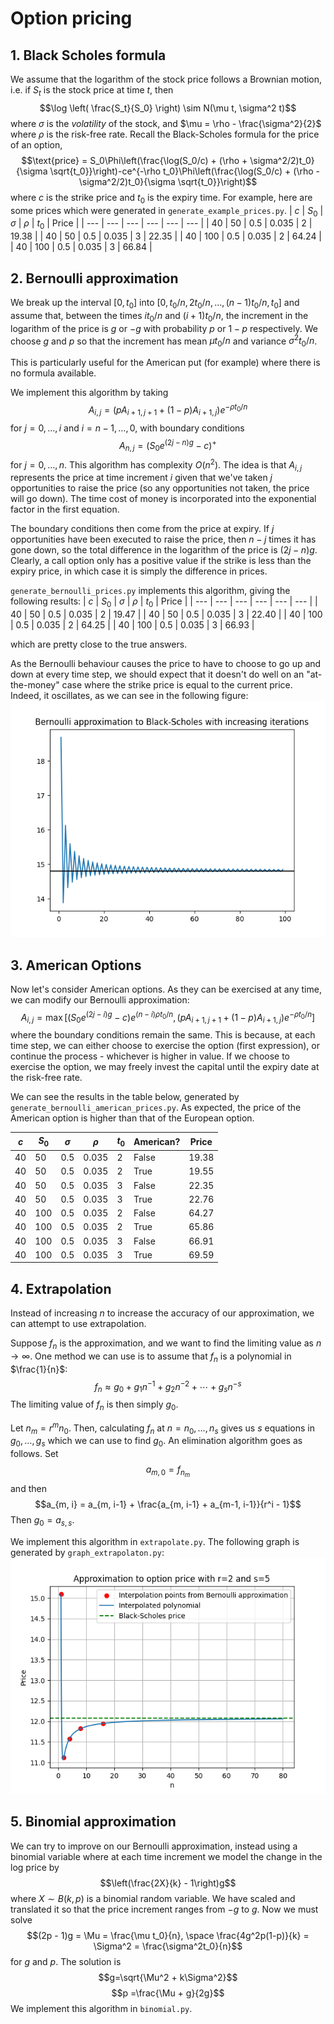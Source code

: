 # Option pricing
## 1. Black Scholes formula

We assume that the logarithm of the stock price follows a Brownian motion, i.e. if $S_t$ is the stock price at time $t$, then
$$\log \left( \frac{S_t}{S_0} \right) \sim N(\mu t, \sigma^2 t)$$
where $\sigma$ is the _volatility_ of the stock, and $\mu = \rho - \frac{\sigma^2}{2}$ where $\rho$ is the risk-free rate. Recall the Black-Scholes formula for the price of an option,
$$\text{price} = S_0\Phi\left(\frac{\log(S_0/c) + (\rho + \sigma^2/2)t_0}{\sigma \sqrt{t_0}}\right)-ce^{-\rho t_0}\Phi\left(\frac{\log(S_0/c) + (\rho - \sigma^2/2)t_0}{\sigma \sqrt{t_0}}\right)$$
where $c$ is the strike price and $t_0$ is the expiry time. For example, here are some prices which were generated in `generate_example_prices.py`.
| $c$ | $S_0$ | $\sigma$ | $\rho$ | $t_0$ | Price |
| --- | --- | --- | --- | --- | --- | 
| 40 | 50 | 0.5 | 0.035 | 2 | 19.38 |
| 40 | 50 | 0.5 | 0.035 | 3 | 22.35 |
| 40 | 100 | 0.5 | 0.035 | 2 | 64.24 |
| 40 | 100 | 0.5 | 0.035 | 3 | 66.84 |

## 2. Bernoulli approximation
We break up the interval $[0, t_0]$ into $[0, t_0/n, 2t_0/n, \dots, (n-1)t_0/n, t_0]$ and assume that, between the times $it_0/n$ and $(i+1)t_0/n$, the increment in the logarithm of the price is $g$ or $-g$ with probability $p$ or $1-p$ respectively. We choose $g$ and $p$ so that the increment has mean $\mu t_0 / n$ and variance $\sigma^2 t_0/n$.

This is particularly useful for the American put (for example) where there is no formula available.

We implement this algorithm by taking
$$A_{i,j} = \left(pA_{i+1, j+1} + (1-p)A_{i+1, j}\right)e^{-\rho t_0 / n}$$
for $j=0, \dots, i$ and $i=n-1, \dots, 0$, with boundary conditions
$$A_{n, j} = \left(S_0 e^{(2j-n)g} - c \right)^+$$
for $j=0, \dots, n$. This algorithm has complexity $O(n^2)$. The idea is that $A_{i,j}$ represents the price at time increment $i$ given that we've taken $j$ opportunities to raise the price (so any opportunities not taken, the price will go down). The time cost of money is incorporated into the exponential factor in the first equation.

The boundary conditions then come from the price at expiry. If $j$ opportunities have been executed to raise the price, then $n-j$ times it has gone down, so the total difference in the logarithm of the price is $(2j -n)g$. Clearly, a call option only has a positive value if the strike is less than the expiry price, in which case it is simply the difference in prices.

`generate_bernoulli_prices.py` implements this algorithm, giving the following results:
| $c$ | $S_0$ | $\sigma$ | $\rho$ | $t_0$ | Price |
| --- | --- | --- | --- | --- | --- | 
| 40 | 50 | 0.5 | 0.035 | 2 | 19.47 |
| 40 | 50 | 0.5 | 0.035 | 3 | 22.40 |
| 40 | 100 | 0.5 | 0.035 | 2 | 64.25 |
| 40 | 100 | 0.5 | 0.035 | 3 | 66.93 |

which are pretty close to the true answers.

As the Bernoulli behaviour causes the price to have to choose to go up and down at every time step, we should expect that it doesn't do well on an "at-the-money" case where the strike price is equal to the current price. Indeed, it oscillates, as we can see in the following figure:
![Graph showing Bernoulli approximation to Black-Scholes with increasing iterations](output/at_the_money.png)

## 3. American Options
Now let's consider American options. As they can be exercised at any time, we can modify our Bernoulli approximation:
$$A_{i,j} = \max\left[\left(S_0 e^{(2j-i)g} - c \right)e^{(n-i)\rho t_0/n}, \left(pA_{i+1, j+1} + (1-p)A_{i+1, j}\right)e^{-\rho t_0 / n}\right]$$
where the boundary conditions remain the same. This is because, at each time step, we can either choose to exercise the option (first expression), or continue the process - whichever is higher in value. If we choose to exercise the option, we may freely invest the capital until the expiry date at the risk-free rate.

We can see the results in the table below, generated by `generate_bernoulli_american_prices.py`. As expected, the price of the American option is higher than that of the European option.

| $c$ | $S_0$ | $\sigma$ | $\rho$ | $t_0$ | American? | Price |
| --- | --- | --- | --- | --- | --- | --- |
| 40 | 50 | 0.5 | 0.035 | 2 | False | 19.38 |
| 40 | 50 | 0.5 | 0.035 | 2 | True | 19.55 |
| 40 | 50 | 0.5 | 0.035 | 3 | False | 22.35 |
| 40 | 50 | 0.5 | 0.035 | 3 | True | 22.76 |
| 40 | 100 | 0.5 | 0.035 | 2 | False | 64.27 |
| 40 | 100 | 0.5 | 0.035 | 2 | True | 65.86 |
| 40 | 100 | 0.5 | 0.035 | 3 | False | 66.91 |
| 40 | 100 | 0.5 | 0.035 | 3 | True | 69.59 |

## 4. Extrapolation

Instead of increasing $n$ to increase the accuracy of our approximation, we can attempt to use extrapolation.

Suppose $f_n$ is the approximation, and we want to find the limiting value as $n\to\infty$. One method we can use is to assume that $f_n$ is a polynomial in $\frac{1}{n}$:
$$f_n \approx g_0 + g_1 n^{-1} + g_2 n^{-2} + \cdots + g_s n^{-s}$$
The limiting value of $f_n$ is then simply $g_0$.

Let $n_m = r^m n_0$. Then, calculating $f_n$ at $n = n_0, \dots, n_s$ gives us $s$ equations in $g_0, \dots, g_s$ which we can use to find $g_0$. An elimination algorithm goes as follows. Set
$$a_{m, 0} = f_{n_m}$$
and then
$$a_{m, i} = a_{m, i-1} + \frac{a_{m, i-1} + a_{m-1, i-1}}{r^i - 1}$$
Then $g_0 = a_{s, s}$.

We implement this algorithm in `extrapolate.py`. The following graph is generated by `graph_extrapolaton.py`:
![Graph showing extrapolation using Bernoulli approximation](output/extrapolation.png)

## 5. Binomial approximation

We can try to improve on our Bernoulli approximation, instead using a binomial variable where at each time increment we model the change in the log price by
$$\left(\frac{2X}{k} - 1\right)g$$
where $X\sim B(k, p)$ is a binomial random variable. We have scaled and translated it so that the price increment ranges from $-g$ to $g$. Now we must solve
$$(2p - 1)g = \Mu = \frac{\mu t_0}{n}, \space \frac{4g^2p(1-p)}{k} = \Sigma^2 = \frac{\sigma^2t_0}{n}$$
for $g$ and $p$. The solution is
$$g=\sqrt{\Mu^2 + k\Sigma^2}$$
$$p =\frac{\Mu + g}{2g}$$
We implement this algorithm in `binomial.py`.